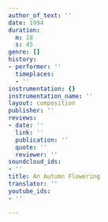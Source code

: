 ```yaml
---
author_of_text: ''
date: 1994
duration:
  m: 18
  s: 45
genre: []
history:
- performer: ''
  timeplaces:
  - ''
instrumentation: {}
instrumentation_name: ''
layout: composition
publisher: ''
reviews:
- date: ''
  link: ''
  publication: ''
  quote: ''
  reviewer: ''
soundcloud_ids:
- ''
title: An Autumn Flowering
translator: ''
youtube_ids:
- ''

---
```

